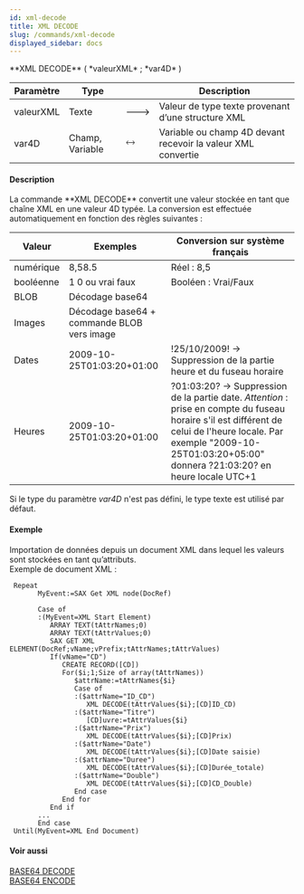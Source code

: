 ```yaml
---
id: xml-decode
title: XML DECODE
slug: /commands/xml-decode
displayed_sidebar: docs
---
```


<!--REF #_command_.XML DECODE.Syntax-->**XML DECODE** ( *valeurXML* ; *var4D* )<!-- END REF-->
<!--REF #_command_.XML DECODE.Params-->
| Paramètre | Type |  | Description |
| --- | --- | --- | --- |
| valeurXML | Texte | &#x1F852; | Valeur de type texte provenant d’une structure XML |
| var4D | Champ, Variable | &#x1F858; | Variable ou champ 4D devant recevoir la valeur XML convertie |

<!-- END REF-->

#### Description 

<!--REF #_command_.XML DECODE.Summary-->La commande **XML DECODE** convertit une valeur stockée en tant que chaîne XML en une valeur 4D typée.<!-- END REF--> La conversion est effectuée automatiquement en fonction des règles suivantes : 

| **Valeur** | **Exemples**                                                                         | **Conversion sur système français**                                                                                                                                                                                          |
| ---------- | ------------------------------------------------------------------------------------ | ---------------------------------------------------------------------------------------------------------------------------------------------------------------------------------------------------------------------------- |
| numérique  | <Prix>8,5</Prix><Prix>8.5</Prix>                                                     | Réel : 8,5                                                                                                                                                                                                                   |
| booléenne  | <Double>1</Double> <Double>0</Double> ou <Double>vrai</Double> <Double>faux</Double> | Booléen : Vrai/Faux                                                                                                                                                                                                          |
| BLOB       | Décodage base64                                                                      |                                                                                                                                                                                                                              |
| Images     | Décodage base64 + commande BLOB vers image                                           |                                                                                                                                                                                                                              |
| Dates      | 2009-10-25T01:03:20+01:00                                                            | !25/10/2009! -> Suppression de la partie heure et du fuseau horaire                                                                                                                                                          |
| Heures     | 2009-10-25T01:03:20+01:00                                                            | ?01:03:20? -> Suppression de la partie date. *Attention* : prise en compte du fuseau horaire s'il est différent de celui de l'heure locale. Par exemple "2009-10-25T01:03:20+05:00" donnera ?21:03:20? en heure locale UTC+1 |

Si le type du paramètre *var4D* n'est pas défini, le type texte est utilisé par défaut.

#### Exemple 

Importation de données depuis un document XML dans lequel les valeurs sont stockées en tant qu’attributs.  
Exemple de document XML :  

```4d
 Repeat
       MyEvent:=SAX Get XML node(DocRef)
 
       Case of
       :(MyEvent=XML Start Element)
          ARRAY TEXT(tAttrNames;0)
          ARRAY TEXT(tAttrValues;0)
          SAX GET XML ELEMENT(DocRef;vName;vPrefix;tAttrNames;tAttrValues)
          If(vName="CD")
             CREATE RECORD([CD])
             For($i;1;Size of array(tAttrNames))
                $attrName:=tAttrNames{$i}
                Case of
                :($attrName="ID_CD")
                   XML DECODE(tAttrValues{$i};[CD]ID_CD)
                :($attrName="Titre")
                   [CD]uvre:=tAttrValues{$i}
                :($attrName="Prix")
                   XML DECODE(tAttrValues{$i};[CD]Prix)
                :($attrName="Date")
                   XML DECODE(tAttrValues{$i};[CD]Date saisie)
                :($attrName="Duree")
                   XML DECODE(tAttrValues{$i};[CD]Durée_totale)
                :($attrName="Double")
                   XML DECODE(tAttrValues{$i};[CD]CD_Double)
                End case
             End for
          End if
       ...
       End case
 Until(MyEvent=XML End Document)
```

#### Voir aussi 

[BASE64 DECODE](base64-decode.md)  
[BASE64 ENCODE](base64-encode.md)  